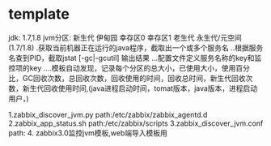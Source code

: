 # template
jdk: 1.7,1.8
jvm分区:
  新生代
    伊甸园
    幸存区0
    幸存区1
  老生代
  永生代/元空间  (1.7/1.8)
.获取当前机器正在运行的java程序，截取出一个或多个服务名
..根据服务名查到PID，截取jstat [-gc|-gcutil] 输出结果
...配置文件定义服务名称的key和监控项的key
....模板自动发现，记录每个分区的总大小，已使用大小，使用百分比，GC回收次数，总回收次数，回收使用的时间，回收总时间，新生代回收次数，新生代回收使用时间,(java进程启动时间，tomat版本，java版本，进程启动用户，)

1.zabbix_discover_jvm.py
path:/etc/zabbix/zabbix_agentd.d
2.zabbix_app_status.sh
path:/etc/zabbix/scripts
3.zabbix_discover_jvm.conf
path:
4.
zabbix3.0监控jvm模板,web端导入模板用

